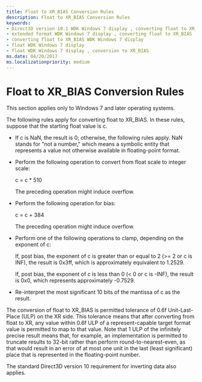 ```yaml
---
title: Float to XR_BIAS Conversion Rules
description: Float to XR_BIAS Conversion Rules
keywords:
- Direct3D version 10.1 WDK Windows 7 display , converting float to XR_BIAS
- extended format WDK Windows 7 display , converting float to XR_BIAS
- converting float to XR_BIAS WDK Windows 7 display
- float WDK Windows 7 display
- float WDK Windows 7 display , conversion to XR_BIAS
ms.date: 04/20/2017
ms.localizationpriority: medium
---
```


# Float to XR\_BIAS Conversion Rules


This section applies only to Windows 7 and later operating systems.

The following rules apply for converting float to XR\_BIAS. In these rules, suppose that the starting float value is c.

-   If c is NaN, the result is 0; otherwise, the following rules apply. NaN stands for "not a number," which means a symbolic entity that represents a value not otherwise available in floating-point format.

-   Perform the following operation to convert from float scale to integer scale:

    c = c \* 510

    The preceding operation might induce overflow.

-   Perform the following operation for bias:

    c = c + 384

    The preceding operation might induce overflow.

-   Perform one of the following operations to clamp, depending on the exponent of c:

    If, post bias, the exponent of c is greater than or equal to 2 (&gt;= 2 or c is INF), the result is 0x3ff, which is approximately equivalent to 1.2529.

    If, post bias, the exponent of c is less than 0 (&lt; 0 or c is -INF), the result is 0x0, which represents approximately -0.7529.

-   Re-interpret the most significant 10 bits of the mantissa of c as the result.

The conversion of float to XR\_BIAS is permitted tolerance of 0.6f Unit-Last-Place (ULP) on the XR side. This tolerance means that after converting from float to XR, any value within 0.6f ULP of a represent-capable target format value is permitted to map to that value. Note that 1 ULP of the infinitely precise result means that, for example, an implementation is permitted to truncate results to 32-bit rather than perform round-to-nearest-even, as that would result in an error of at most one unit in the last (least significant) place that is represented in the floating-point number.

The standard Direct3D version 10 requirement for inverting data also applies.

 

 





